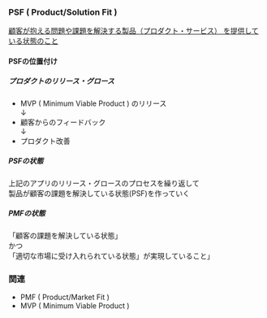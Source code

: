 ### PSF ( Product/Solution Fit )
[顧客が抱える問題や課題を解決する製品（プロダクト・サービス）
を提供している状態のこと](https://makitani.net/shimauma/problem-solution-fit)

#### PSFの位置付け
##### プロダクトのリリース・グロース
 - MVP ( Minimum Viable Product ) のリリース  
 ↓  
 - 顧客からのフィードバック  
 ↓  
 - プロダクト改善  

##### PSFの状態
上記のアプリのリリース・グロースのプロセスを繰り返して  
製品が顧客の課題を解決している状態(PSF)を作っていく

##### PMFの状態
「顧客の課題を解決している状態」  
かつ  
「適切な市場に受け入れられている状態」が実現していること」  

### 関連
 - PMF ( Product/Market Fit )  
 - MVP ( Minimum Viable Product )  
